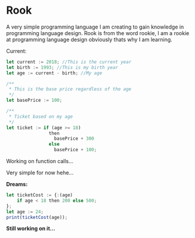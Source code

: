# Rook

A very simple programming language I am creating to gain knowledge in programming language design.
Rook is from the word rookie, I am a rookie at programming language design obviously thats why I am learning.

Current:

```javascript
let current := 2018; //This is the current year
let birth := 1993; //This is my birth year
let age := current - birth; //My age

/**
 * This is the base price regardless of the age
 */
let basePrice := 100;

/**
 * Ticket based on my age
 */
let ticket := if (age >= 18) 
                then 
                  basePrice + 300 
                else 
                  basePrice + 100;
```

Working on function calls...

Very simple for now hehe...

**Dreams:**

```javascript
let ticketCost := {:(age) 
    if age < 18 then 200 else 500;
};
let age := 24;
print(ticketCost(age));
```

**Still working on it...**